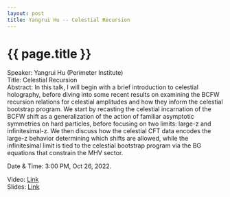 ```yaml
---
layout: post
title: Yangrui Hu -- Celestial Recursion
---
```


{{ page.title }}
================

Speaker: Yangrui Hu (Perimeter Institute)  
Title: Celestial Recursion  
Abstract: In this talk, I will begin with a brief introduction to celestial holography, before diving into some recent results on examining the BCFW recursion relations for celestial amplitudes and how they inform the celestial bootstrap program. We start by recasting the celestial incarnation of the BCFW shift as a generalization of the action of familiar asymptotic symmetries on hard particles, before focusing on two limits: large-z and infinitesimal-z. We then discuss how the celestial CFT data encodes the large-z behavior determining which shifts are allowed, while the infinitesimal limit is tied to the celestial bootstrap program via the BG equations that constrain the MHV sector.  

Date & Time: 3:00 PM, Oct 26, 2022.

Video: [Link](https://www.bilibili.com/video/BV14m4y1F7jG/?share_source=copy_web&vd_source=2923cd18e23f9cfd0265ae363e788c67)  
Slides: [Link](http://jointhepth.github.io/files/2022-10-26-Yangrui-Hu.pdf)
